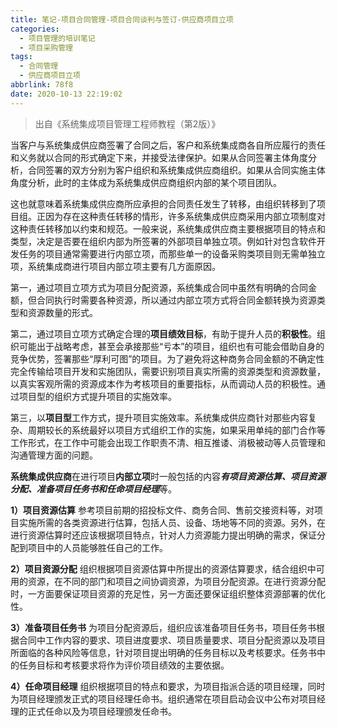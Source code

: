 ```yaml
---
title: 笔记-项目合同管理-项目合同谈判与签订-供应商项目立项
categories:
  - 项目管理的培训笔记
  - 项目采购管理
tags:
  - 合同管理
  - 供应商项目立项
abbrlink: 78f8
date: 2020-10-13 22:19:02
---
```


> 出自《系统集成项目管理工程师教程（第2版）》

当客户与系统集成供应商签署了合同之后，客户和系统集成商各自所应履行的责任和义务就以合同的形式确定下来，并接受法律保护。如果从合同签署主体角度分析，合同签署的双方分别为客户组织和系统集成供应商组织。如果从合同实施主体角度分析，此时的主体成为系统集成供应商组织内部的某个项目团队。

这也就意味着系统集成供应商所应承担的合同责任发生了转移，由组织转移到了项目组。正因为存在这种责任转移的情形，许多系统集成供应商采用内部立项制度对这种责任转移加以约束和规范。一般来说，系统集成供应商主要根据项目的特点和类型，决定是否要在组织内部为所签署的外部项目单独立项。例如针对包含软件开发任务的项目通常需要进行内部立项，而那些单一的设备采购类项目则无需单独立项，系统集成商进行项目内部立项主要有几方面原因。

第一，通过项目立项方式为项目分配资源，系统集成合同中虽然有明确的合同金额，但合同执行时需要各种资源，所以通过内部立项方式将合同金额转换为资源类型和资源数量的形式。

第二，通过项目立项方式确定合理的**项目绩效目标**，有助于提升人员的**积极性**。组织可能出于战略考虑，甚至会承接那些“亏本”的项目，组织也有可能会借助自身的竞争优势，签署那些“厚利可图”的项目。为了避免将这种商务合同金额的不确定性完全传输给项目开发和实施团队，需要识别项目真实所需的资源类型和资源数量，以真实客观所需的资源成本作为考核项目的重要指标，从而调动人员的积极性。通过项目型的组织方式提升项目的实施效率。

第三，以**项目型**工作方式，提升项目实施效率。系统集成供应商针对那些内容复杂、周期较长的系统最好以项目方式组织工作的实施，如果采用单纯的部门合作等工作形式，在工作中可能会出现工作职责不清、相互推诿、消极被动等人员管理和沟通管理方面的问题。

**系统集成供应商**在进行项目**内部立项**时一般包括的内容***有项目资源估算、项目资源分配、准备项目任务书和任命项目经理***等。

**1）项目资源估算**
参考项目前期的招投标文件、商务合同、售前交接资料等，对项目实施所需的各类资源进行估算，包括人员、设备、场地等不同的资源。另外，在进行资源估算时还应该根据项目特点，针对人力资源能力提出明确的需求，保证分配到项目中的人员能够胜任自己的工作。

**2）项目资源分配**
组织根据项目资源估算中所提出的资源估算要求，结合组织中可用的资源，在不同的部门和项目之间协调资源，为项目分配资源。在进行资源分配时，一方面要保证项目资源的充足性，另一方面还要保证组织整体资源部署的优化性。

**3）准备项目任务书**
为项目分配资源后，组织应该准备项目任务书，项目任务书根据合同中工作内容的要求、项目进度要求、项目质量要求、项目分配资源以及项目所面临的各种风险等信息，针对项目提出明确的任务目标以及考核要求。任务书中的任务目标和考核要求将作为评价项目绩效的主要依据。

**4）任命项目经理**
组织根据项目的特点和要求，为项目指派合适的项目经理，同时为项目经理颁发正式的项目经理任命书。组织通常在项目启动会议中公布对项目经理的正式任命以及为项目经理颁发任命书。
